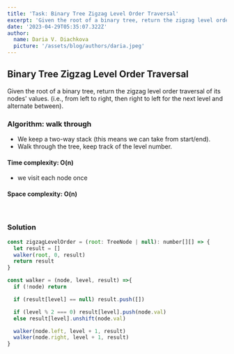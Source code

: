 ```yaml
---
title: 'Task: Binary Tree Zigzag Level Order Traversal'
excerpt: 'Given the root of a binary tree, return the zigzag level order traversal of its nodes` values. (i.e., from left to right, then right to left for the next level and alternate between).'
date: '2023-04-29T05:35:07.322Z'
author:
  name: Daria V. Diachkova
  picture: '/assets/blog/authors/daria.jpeg'
---
```


## Binary Tree Zigzag Level Order Traversal

Given the root of a binary tree, return the zigzag level order traversal of its nodes' values. (i.e., from left to right, then right to left for the next level and alternate between).

### Algorithm: walk through
- We keep a two-way stack (this means we can take from start/end).
- Walk through the tree, keep track of the level number.

####  Time complexity: O(n)
- we visit each node once

#### Space complexity: O(n)

<br />

### Solution

```js
const zigzagLevelOrder = (root: TreeNode | null): number[][] => {
  let result = []
  walker(root, 0, result)
  return result
}

const walker = (node, level, result) =>{ 
  if (!node) return

  if (result[level] == null) result.push([])

  if (level % 2 === 0) result[level].push(node.val)
  else result[level].unshift(node.val)

  walker(node.left, level + 1, result)
  walker(node.right, level + 1, result)
}
```
